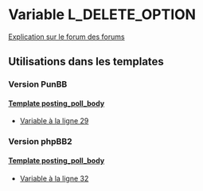 # Variable L_DELETE_OPTION
[Explication sur le forum des forums](http://forum.forumactif.com/t294113-listing-des-variables#L_DELETE_OPTION)
## Utilisations dans les templates
### Version PunBB
#### [Template posting_poll_body](punbb/posting_poll_body.md)
* [Variable à la ligne 29](../punbb/posting_poll_body.tpl#L29)
### Version phpBB2
#### [Template posting_poll_body](subsilver/posting_poll_body.md)
* [Variable à la ligne 32](../subsilver/posting_poll_body.tpl#L32)